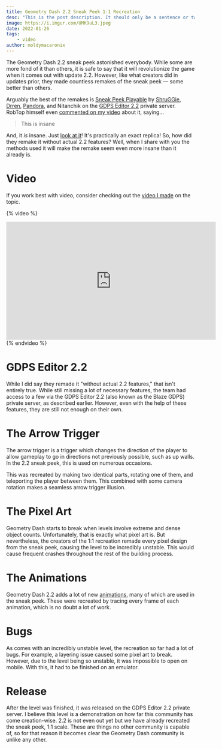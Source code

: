 ```yaml
---
title: Geometry Dash 2.2 Sneak Peek 1:1 Recreation
desc: "This is the post description. It should only be a sentence or two long."
image: https://i.imgur.com/UMK9uL3.jpeg
date: 2022-01-26
tags:
    - video
author: moldymacaronix
---
```


The Geometry Dash 2.2 sneak peek astonished everybody. While some are more fond of it than others, it is safe to say that it will revolutionize the game when it comes out with update 2.2. However, like what creators did in updates prior, they made countless remakes of the sneak peek — some better than others.

Arguably the best of the remakes is [Sneak Peek Playable]() by [ShruGGie](), [Drren](), [Pandora](), and Nitanchik on the [GDPS Editor 2.2]() private server. RobTop himself even [commented on my video]() about it, saying...

> This is insane

And, it *is* insane. Just [look at it]()! It's practically an exact replica! So, how did they remake it without actual 2.2 features? Well, when I share with you the methods used it will make the remake seem even more insane than it already is.

# Video

If you work best with video, consider checking out the [video I made]() on the topic.

{% video %}
<iframe width="560" height="315" src="https://www.youtube.com/embed/97-3-NAA_ZM" title="YouTube video player" frameborder="0" allow="accelerometer; autoplay; clipboard-write; encrypted-media; gyroscope; picture-in-picture" allowfullscreen></iframe>
{% endvideo %}

# GDPS Editor 2.2

While I did say they remade it "without actual 2.2 features," that isn't entirely true. While still missing a lot of necessary features, the team had access to a few via the GDPS Editor 2.2 (also known as the Blaze GDPS) private server, as described earlier. However, even with the help of these features, they are still not enough on their own.

# The Arrow Trigger

The arrow trigger is a trigger which changes the direction of the player to allow gameplay to go in directions not previously possible, such as up walls. In the 2.2 sneak peek, this is used on numerous occasions.

This was recreated by making two identical parts, rotating one of them, and teleporting the player between them. This combined with some camera rotation makes a seamless arrow trigger illusion.

# The Pixel Art

Geometry Dash starts to break when levels involve extreme and dense object counts. Unfortunately, that is exactly what pixel art is. But nevertheless, the creators of the 1:1 recreation remade every pixel design from the sneak peek, causing the level to be incredibly unstable. This would cause frequent crashes throughout the rest of the building process.

# The Animations

Geometry Dash 2.2 adds a lot of new [animations](https://www.twitch.tv/robtopgames/clip/PolitePiercingElephantUncleNox), many of which are used in the sneak peek. These were recreated by tracing every frame of each animation, which is no doubt a lot of work.

# Bugs

As comes with an incredibly unstable level, the recreation so far had a lot of bugs. For example, a layering issue caused some pixel art to break. However, due to the level being so unstable, it was impossible to open on mobile. With this, it had to be finished on an emulator.

# Release

After the level was finished, it was released on the GDPS Editor 2.2 private server. I believe this level is a demonstration on how far this community has come creation-wise. 2.2 is not even out yet but we have already recreated the sneak peek, 1:1 scale. These are things no other community is capable of, so for that reason it becomes clear the Geometry Dash community is unlike any other.